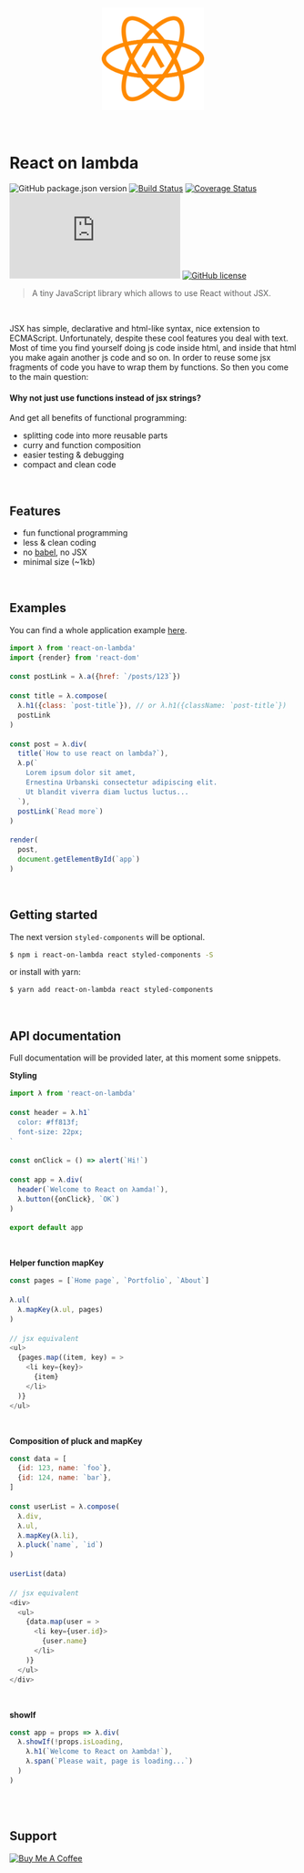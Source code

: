 <div align="center">
  <img src="./logo.svg" width="180" height="180"/>
</div>
<br/>
<br/>

# React on lambda
![GitHub package.json version](https://img.shields.io/github/package-json/v/sultan99/react-on-lambda.svg)
[![Build Status](https://travis-ci.org/sultan99/react-on-lambda.svg?branch=master)](https://travis-ci.org/sultan99/react-on-lambda)
[![Coverage Status](https://coveralls.io/repos/github/sultan99/react-on-lambda/badge.svg?branch=master&service=github)](https://coveralls.io/github/sultan99/react-on-lambda?branch=master)
[![gzip bundle size](http://img.badgesize.io/https://unpkg.com/react-on-lambda@0.0.9/dist/react-on-lambda.min.js?compression=gzip
)](https://unpkg.com/react-on-lambda@0.0.7/dist/react-on-lambda.min.js)
[![GitHub license](https://img.shields.io/github/license/sultan99/react-on-lambda.svg)](https://github.com/sultan99/react-on-lambda/blob/master/LICENSE)

> A tiny JavaScript library which allows to use React without JSX.

<br/>


JSX has simple, declarative and html-like syntax, nice extension to ECMAScript.
Unfortunately, despite these cool features you deal with text.
Most of time you find yourself doing js code inside html, and inside that html you make again another js code and so on.
In order to reuse some jsx fragments of code you have to wrap them by functions. So then you come to the main question:

#### Why not just use functions instead of jsx strings?

And get all benefits of functional programming:
 - splitting code into more reusable parts
 - curry and function composition
 - easier testing & debugging
 - compact and clean code
<br/>

## Features
- fun functional programming
- less & clean coding
- no [babel](https://babeljs.io/), no JSX
- minimal size (~1kb)
<br/>

## Examples
You can find a whole application example [here](https://github.com/sultan99/rol-usage).

```js
import λ from 'react-on-lambda'
import {render} from 'react-dom'

const postLink = λ.a({href: `/posts/123`})

const title = λ.compose(
  λ.h1({class: `post-title`}), // or λ.h1({className: `post-title`})
  postLink
)

const post = λ.div(
  title(`How to use react on lambda?`),
  λ.p(`
    Lorem ipsum dolor sit amet,
    Ernestina Urbanski consectetur adipiscing elit.
    Ut blandit viverra diam luctus luctus...
  `),
  postLink(`Read more`)
)

render(
  post,
  document.getElementById(`app`)
)
```
<br/>

## Getting started
The next version `styled-components` will be optional.

```sh
$ npm i react-on-lambda react styled-components -S
```

or install with yarn:

```sh
$ yarn add react-on-lambda react styled-components
```
<br/>

## API documentation
Full documentation will be provided later, at this moment some snippets.

**Styling**

```js
import λ from 'react-on-lambda'

const header = λ.h1`
  color: #ff813f;
  font-size: 22px;
`

const onClick = () => alert(`Hi!`)

const app = λ.div(
  header(`Welcome to React on λamda!`),
  λ.button({onClick}, `OK`)
)

export default app
```
<br/>

**Helper function mapKey**

```js
const pages = [`Home page`, `Portfolio`, `About`]

λ.ul(
  λ.mapKey(λ.ul, pages)
)

// jsx equivalent
<ul>
  {pages.map((item, key) = >
    <li key={key}>
      {item}
    </li>
  )}
</ul>
```
<br/>

**Composition of pluck and mapKey**

```js
const data = [
  {id: 123, name: `foo`},
  {id: 124, name: `bar`},
]

const userList = λ.compose(
  λ.div,
  λ.ul,
  λ.mapKey(λ.li),
  λ.pluck(`name`, `id`)
)

userList(data)

// jsx equivalent
<div>
  <ul>
    {data.map(user = >
      <li key={user.id}>
        {user.name}
      </li>
    )}
  </ul>
</div>
```
<br/>

**showIf**

```js
const app = props => λ.div(
  λ.showIf(!props.isLoading,
    λ.h1(`Welcome to React on λambda!`),
    λ.span(`Please wait, page is loading...`)
  )
)
```
<br/>
<br/>

## Support
<a href="https://www.buymeacoffee.com/KGEzqayNQ" target="_blank">
  <img src="https://www.buymeacoffee.com/assets/img/guidelines/download-assets-sm-2.svg" alt="Buy Me A Coffee"/>
</a>
